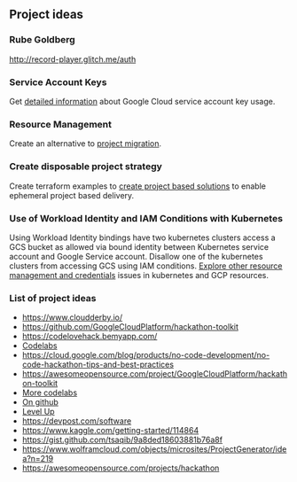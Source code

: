 ## Project ideas

### Rube Goldberg

http://record-player.glitch.me/auth

### Service Account Keys

Get [detailed information](https://medium.com/google-cloud/dear-keys-are-you-still-alive-ad7c73ce63b9) about Google Cloud service account key usage.

### Resource Management

Create an alternative to [project migration](https://cloud.google.com/resource-manager/docs/project-migration).

### Create disposable project strategy

Create terraform examples to [create project based solutions](https://cloud.google.com/community/tutorials/managing-gcp-projects-with-terraform) to enable ephemeral project based delivery. 

### Use of Workload Identity and IAM Conditions with Kubernetes

Using Workload Identity bindings have two kubernetes clusters access a GCS bucket as allowed via bound identity between Kubernetes service account and Google Service account.  Disallow one of the kubernetes clusters from accessing GCS using IAM conditions.  [Explore other resource management and credentials](https://medium.com/google-cloud/solving-the-workload-identity-sameness-with-iam-conditions-c02eba2b0c13) issues in kubernetes and GCP resources.



### List of project ideas

* https://www.cloudderby.io/
* https://github.com/GoogleCloudPlatform/hackathon-toolkit
* https://codelovehack.bemyapp.com/
* [Codelabs](https://codelabs.developers.google.com/cloud)
* https://cloud.google.com/blog/products/no-code-development/no-code-hackathon-tips-and-best-practices
* https://awesomeopensource.com/project/GoogleCloudPlatform/hackathon-toolkit
* [More codelabs](https://codelabs.developers.google.com/)
* [On github](https://github.com/topics/gcp-projects)
* [Level Up](https://www.youtube.com/watch?v=hH2kENvQe8s&list=PLIivdWyY5sqKFFvXyppA5BxY_TvgIwsVf)
* https://devpost.com/software
* https://www.kaggle.com/getting-started/114864
* https://gist.github.com/tsaqib/9a8ded18603881b76a8f
* https://www.wolframcloud.com/objects/microsites/ProjectGenerator/idea?n=219
* https://awesomeopensource.com/projects/hackathon





